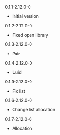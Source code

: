 0.1.1-2.12.0-0

- Initial version

0.1.2-2.12.0-0

- Fixed open library

0.1.3-2.12.0-0

- Pair

0.1.4-2.12.0-0

- Uuid

0.1.5-2.12.0-0

- Fix list

0.1.6-2.12.0-0

- Change list allocation

0.1.7-2.12.0-0

- Allocation